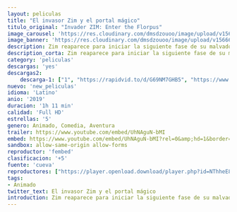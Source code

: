 ```yaml
---
layout: peliculas
title: "El invasor Zim y el portal mágico"
titulo_original: "Invader ZIM: Enter the Florpus"
image_carousel: 'https://res.cloudinary.com/dmsdzouoo/image/upload/v1566688003/zim-poster-min_tsl6xx.jpg'
image_banner: 'https://res.cloudinary.com/dmsdzouoo/image/upload/v1566688009/Invasor-Zim-3-min_wthxcg.jpg'
description: Zim reaparece para iniciar la siguiente fase de su malvado plan de conquistar la Tierra. Pero su enemigo acérrimo Dib se propone desenmascararlo de una vez por todas.
description_corta: Zim reaparece para iniciar la siguiente fase de su malvado plan de conquistar la Tierra. Pero su enemigo acérrimo Dib se propone desenmascararlo de una vez por todas.
category: 'peliculas'
descargas: 'yes'
descargas2:
    descarga-1: ["1", "https://rapidvid.to/d/G69NM7GHB5", "https://www.google.com/s2/favicons?domain=openload.co","OpenLoad","https://res.cloudinary.com/imbriitneysam/image/upload/v1541473684/mexico.png", "Latino", "Full HD"]
nuevo: 'new_peliculas'
idioma: 'Latino'
anio: '2019'
duracion: '1h 11 min'
calidad: 'Full HD'
estrellas: '5'
genero: Animado, Comedia, Aventura
trailer: https://www.youtube.com/embed/UhNAguN-bMI
embed: https://www.youtube.com/embed/UhNAguN-bMI?rel=0&amp;hd=1&border=0&wmode=opaque&enablejsapi=1&modestbranding=1&controls=1&showinfo=1
sandbox: allow-same-origin allow-forms
reproductor: 'fembed'
clasificacion: '+5'
fuente: 'cueva'
reproductores: ["https://player.openload.download/player.php?id=NThheE8vVlFPWUVQaGo2Y0JxclF0dUZITkY4azJncjZDaFZNcWpjLzJHRDNpT1kvTnZOOTNyNlBmc1ZKOHJnWU1IbGZoVUtlUzlRRDY5b21MMFl5YkE9PQ","https://tutumeme.net/embed/player.php?u=bXQ3ajJOaW1wcFRGcEs2VW5XRGExTlRPMytmUnc3bHVwcWhoenVIUjI5SHF5TlNwc0taaG1jN2gwZHZSNTlIRHVhV2tZWitkNUtDVDNOL1ZvYW1rYjJSbW9xVT0","https://tutumeme.net/embed/player.php?u=bXQ3ajJOaW1wcFRGcEs2VW5XRGExTlRPMytmUnc3bHVwcWhoenVIUjI5SHF5TlNwc0taaG1jN2gwZHZSNTlIRHVhV2tZWitkNUtDVDNOL1ZvYW1rYjJObW5LZWE","https://www.zembed.to/public/dist/asteroid.html?id=b630bbe8d820101056a32f3be41af6d7&title=Invader%20ZIM:%20Enter%20the%20Florpus","https://player.cuevana2espanol.com/irgotoolp.php?url=eTllbW9hZHpYNURLejlaalg2T3BsYy9PMHNTV29hYWVuY3JYMEpHVm9LRm9uWlRYbTVKL2hZRnFmdGlRMEphbmFRPT0"]
tags:
- Animado
twitter_text: El invasor Zim y el portal mágico
introduction: Zim reaparece para iniciar la siguiente fase de su malvado plan de conquistar la Tierra. Pero su enemigo acérrimo Dib se propone desenmascararlo de una vez por todas.
---
```












